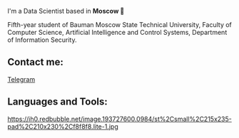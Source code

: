 I'm a Data Scientist based in **Moscow 🌆**

Fifth-year student of Bauman Moscow State Technical University, Faculty of Computer Science, Artificial Intelligence and Control Systems, Department of Information Security.

## Contact me:
[Telegram](https://t.me/usernamess)

## Languages and Tools:
https://ih0.redbubble.net/image.193727600.0984/st%2Csmall%2C215x235-pad%2C210x230%2Cf8f8f8.lite-1.jpg
